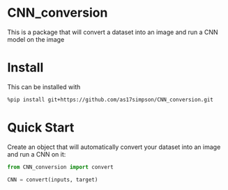 # CNN_conversion

This is a package that will convert a dataset into an image and run a CNN model on the image

# Install
This can be installed with
```sh
%pip install git+https://github.com/as17simpson/CNN_conversion.git
```

# Quick Start
Create an object that will automatically convert your dataset into an image and run a CNN on it:

```python
from CNN_conversion import convert

CNN = convert(inputs, target)
```
